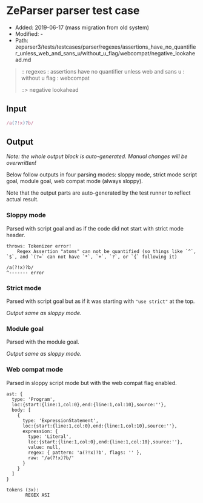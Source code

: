 # ZeParser parser test case

- Added: 2019-06-17 (mass migration from old system)
- Modified: -
- Path: zeparser3/tests/testcases/parser/regexes/assertions_have_no_quantifier_unless_web_and_sans_u/without_u_flag/webcompat/negative_lookahead.md

> :: regexes : assertions have no quantifier unless web and sans u : without u flag : webcompat
>
> ::> negative lookahead

## Input

`````js
/a(?!x)?b/
`````

## Output

_Note: the whole output block is auto-generated. Manual changes will be overwritten!_

Below follow outputs in four parsing modes: sloppy mode, strict mode script goal, module goal, web compat mode (always sloppy).

Note that the output parts are auto-generated by the test runner to reflect actual result.

### Sloppy mode

Parsed with script goal and as if the code did not start with strict mode header.

`````
throws: Tokenizer error!
    Regex Assertion "atoms" can not be quantified (so things like `^`, `$`, and `(?=` can not have `*`, `+`, `?`, or `{` following it)

/a(?!x)?b/
^------- error
`````

### Strict mode

Parsed with script goal but as if it was starting with `"use strict"` at the top.

_Output same as sloppy mode._

### Module goal

Parsed with the module goal.

_Output same as sloppy mode._

### Web compat mode

Parsed in sloppy script mode but with the web compat flag enabled.

`````
ast: {
  type: 'Program',
  loc:{start:{line:1,col:0},end:{line:1,col:10},source:''},
  body: [
    {
      type: 'ExpressionStatement',
      loc:{start:{line:1,col:0},end:{line:1,col:10},source:''},
      expression: {
        type: 'Literal',
        loc:{start:{line:1,col:0},end:{line:1,col:10},source:''},
        value: null,
        regex: { pattern: 'a(?!x)?b', flags: '' },
        raw: '/a(?!x)?b/'
      }
    }
  ]
}

tokens (3x):
       REGEX ASI
`````


